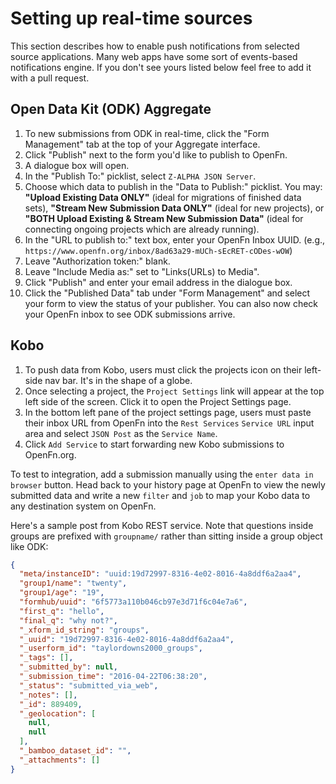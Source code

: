 # Setting up real-time sources
This section describes how to enable push notifications from selected source applications. Many web apps have some sort of events-based notifications engine. If you don't see yours listed below feel free to add it with a pull request.

## Open Data Kit (ODK) Aggregate
1. To new submissions from ODK in real-time, click the "Form Management" tab at the top of your Aggregate interface.
2. Click "Publish" next to the form you'd like to publish to OpenFn.
3. A dialogue box will open.
4. In the "Publish To:" picklist, select `Z-ALPHA JSON Server`.
5. Choose which data to publish in the "Data to Publish:" picklist. You may: **"Upload Existing Data ONLY"** (ideal for migrations of finished data sets), **"Stream New Submission Data ONLY"** (ideal for new projects), or **"BOTH Upload Existing & Stream New Submission Data"** (ideal for connecting ongoing projects which are already running).
6. In the "URL to publish to:" text box, enter your OpenFn Inbox UUID. (e.g., `https://www.openfn.org/inbox/8ad63a29-mUCh-sEcRET-cODes-wOW`)
7. Leave "Authorization token:" blank.
8. Leave "Include Media as:" set to "Links(URLs) to Media".
9. Click "Publish" and enter your email address in the dialogue box.
10. Click the "Published Data" tab under "Form Management" and select your form to view the status of your publisher. You can also now check your OpenFn inbox to see ODK submissions arrive.

## Kobo
1. To push data from Kobo, users must click the projects icon on their left-side nav bar. It's in the shape of a globe.
2. Once selecting a project, the `Project Settings` link will appear at the top left side of the screen. Click it to open the Project Settings page.
3. In the bottom left pane of the project settings page, users must paste their inbox URL from OpenFn into the `Rest Services` `Service URL` input area and select `JSON Post` as the `Service Name`.
4. Click `Add Service` to start forwarding new Kobo submissions to OpenFn.org.

To test to integration, add a submission manually using the `enter data in browser` button. Head back to your history page at OpenFn to view the newly submitted data and write a new `filter` and `job` to map your Kobo data to any destination system on OpenFn.

Here's a sample post from Kobo REST service. Note that questions inside groups are prefixed with `groupname/` rather than sitting inside a group object like ODK:
```json
{
  "meta/instanceID": "uuid:19d72997-8316-4e02-8016-4a8ddf6a2aa4",
  "group1/name": "twenty",
  "group1/age": "19",
  "formhub/uuid": "6f5773a110b046cb97e3d71f6c04e7a6",
  "first_q": "hello",
  "final_q": "why not?",
  "_xform_id_string": "groups",
  "_uuid": "19d72997-8316-4e02-8016-4a8ddf6a2aa4",
  "_userform_id": "taylordowns2000_groups",
  "_tags": [],
  "_submitted_by": null,
  "_submission_time": "2016-04-22T06:38:20",
  "_status": "submitted_via_web",
  "_notes": [],
  "_id": 889409,
  "_geolocation": [
    null,
    null
  ],
  "_bamboo_dataset_id": "",
  "_attachments": []
}
```
